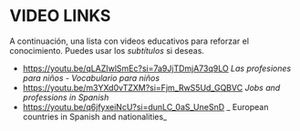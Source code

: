 # VIDEO LINKS
A continuación, una lista con videos educativos para reforzar el conocimiento.
Puedes usar los _subtítulos_ si deseas.

-  https://youtu.be/qLAZIwlSmEc?si=7a9JjTDmjA73q9LO  _Las profesiones para niños - Vocabulario para niños_
-  https://youtu.be/m3YXd0vTZXM?si=Fjm_RwS5Ud_GQBVC  _Jobs and professions in Spanish_
-  https://youtu.be/q6jfyxeiNcU?si=dunLC_0aS_UneSnD  _ European countries in Spanish and nationalities_
